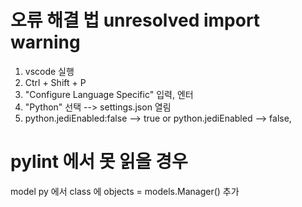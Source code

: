 # 오류 해결 법 unresolved import warning
1. vscode 실행
2. Ctrl + Shift + P
3. "Configure Language Specific" 입력, 엔터
4. "Python" 선택 --> settings.json 열림
5. python.jediEnabled:false --> true or python.jediEnabled --> false,

# pylint 에서 못 읽을 경우

model py 에서
class 에 objects = models.Manager() 추가